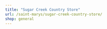 ```yaml
---
title: "Sugar Creek Country Store"
url: /saint-marys/sugar-creek-country-store/
shop: general
---
```


